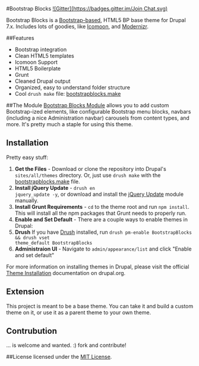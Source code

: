 #Bootstrap Blocks
[![Gitter](https://badges.gitter.im/Join Chat.svg)](https://gitter.im/patrickocoffeyo/BootstrapBlocks?utm_source=badge&utm_medium=badge&utm_campaign=pr-badge&utm_content=badge)

Bootstrap Blocks is a [Bootstrap-based](http://twitter.github.com/bootstrap), HTML5 BP base theme for Drupal 7.x. Includes lots of goodies, like [Icomoon](http://icomoon.io/), and [Modernizr](http://modernizr.com/).

##Features
 - Bootstrap integration
 - Clean HTML5 templates
 - Icomoon Support
 - HTML5 Boilerplate
 - Grunt
 - Cleaned Drupal output
 - Organized, easy to understand folder structure
 - Cool <code>drush make</code> file: [bootstrapblocks.make](https://gist.github.com/patrickocoffeyo/9627418)


##The Module
[Bootstrap Blocks Module](https://github.com/patrickocoffeyo/BootstrapBlocksModule) allows you to add custom Bootstrap-ized elements, like configurable Bootstrap menu blocks, navbars (including a nice Administration navbar) carousels from content types, and more. It's pretty much a staple for using this theme.

## Installation
Pretty easy stuff:

1. **Get the Files** - Download or clone the repository into Drupal's <code>sites/all/themes</code> directory. Or, just use <code>drush make</code> with the [bootstrapblocks.make](https://gist.github.com/patrickocoffeyo/9627418) file.
2. **Install jQuery Update** - <code>drush en jquery_update -y</code>, or download and install the [jQuery Update](https://drupal.org/project/jquery_update) module manually.
3. **Install Grunt Requirements** - <code>cd</code> to the theme root and run <code>npm install</code>. This will install all the npm packages that Grunt needs to properly run.
4. **Enable and Set Default** - There are a couple ways to enable themes in Drupal:
  1. **Drush** If you have [Drush](http://drupal.org/project/drush) installed, run <code>drush pm-enable BootstrapBlocks && drush vset theme_default BootstrapBlocks</code>
  2. **Administraion UI** - Navigate to <code>admin/appearance/list</code> and click "Enable and set default"

For more information on installing themes in Drupal, please visit the official [Theme Installation](http://drupal.org/node/456) documentation on drupal.org.

## Extension
This project is meant to be a base theme. You can take it and build a custom theme on it, or use it as a parent theme to your own theme.

## Contrubution
… is welcome and wanted. :) fork and contribute!

##License
licensed under the [MIT License](http://en.wikipedia.org/wiki/MIT_License).
